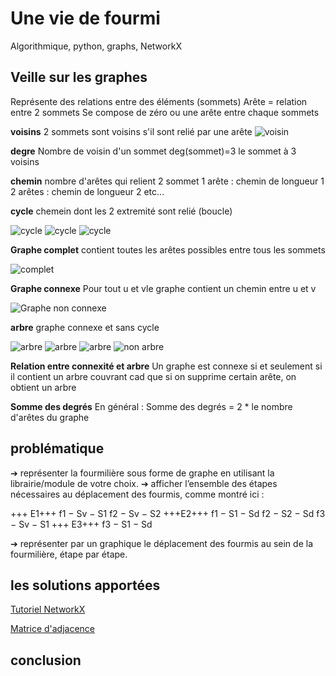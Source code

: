 # Une vie de fourmi
Algorithmique, python, graphs, NetworkX


## Veille sur les **graphes**

Représente des relations entre des éléments (sommets)
Arête = relation entre 2 sommets
Se compose de zéro ou une arête entre chaque sommets


**voisins**
2 sommets sont voisins s'il sont relié par une arête
![voisin](img/voisins.png)

**degre**
Nombre de voisin d'un sommet
deg(sommet)=3 le sommet à 3 voisins

**chemin**
nombre d'arêtes qui relient 2 sommet
1 arête : chemin de longueur 1
2 arêtes : chemin de longueur 2
etc...

**cycle**
chemein dont les 2 extremité sont relié
(boucle)

![cycle](img/cycle.png)
![cycle](img/cycle_3.png)
![cycle](img/cycle_6.png)


**Graphe complet**
contient toutes les arêtes possibles entre tous les sommets

![complet](img/graphe_complet.png)

**Graphe connexe**
Pour tout u et vle graphe contient un chemin entre u et v

![Graphe non connexe](img/graphe_non_convexe.png)

**arbre**
graphe connexe et sans cycle

![arbre](img/arbre.png)
![arbre](img/arbre_etoile.png)
![arbre](img/arbre_chemin.png)
![non arbre](img/non_arbre.png)

**Relation entre connexité et arbre**
Un graphe est connexe si et seulement si il contient un arbre couvrant
cad que si on supprime certain arête, on obtient un arbre

**Somme des degrés**
En général :
Somme des degrés = 2 * le nombre d'arêtes du graphe


## problématique

➔ représenter la fourmilière sous forme de graphe en utilisant la
librairie/module de votre choix.
➔ afficher l’ensemble des étapes nécessaires au déplacement des
fourmis, comme montré ici :

+++ E1+++
f1 − Sv − S1
f2 − Sv − S2
+++E2+++
f1 − S1 − Sd
f2 − S2 − Sd
f3 − Sv − S1
+++ E3+++
f3 − S1 − Sd

➔ représenter par un graphique le déplacement des fourmis au sein de la
fourmilière, étape par étape.


## les solutions apportées
[Tutoriel NetworkX](https://networkx.org/documentation/stable/tutorial.html)

[Matrice d'adjacence](https://people.revoledu.com/kardi/tutorial/GraphTheory/Adjacency-Matrix.html)

## conclusion
